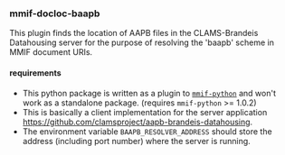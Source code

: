 ### mmif-docloc-baapb

This plugin finds the location of AAPB files in the CLAMS-Brandeis Datahousing server for the purpose of resolving the 'baapb' scheme in MMIF document URIs. 


#### requirements

* This python package is written as a plugin to [`mmif-python`](https://github.com/clamsproject/mmif-python) and won't work as a standalone package. (requires `mmif-python` >= 1.0.2) 
* This is basically a client implementation for the server application https://github.com/clamsproject/aapb-brandeis-datahousing. 
* The environment variable `BAAPB_RESOLVER_ADDRESS` should store the address (including port number) where the server is running.
